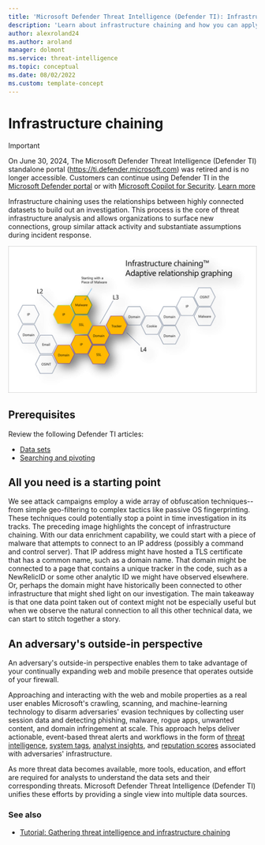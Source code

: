 ```yaml
--- 
title: 'Microsoft Defender Threat Intelligence (Defender TI): Infrastructure chaining'
description: 'Learn about infrastructure chaining and how you can apply that process to perform threat infrastructure analysis using Microsoft Defender Threat Intelligence (Defender TI).'
author: alexroland24
ms.author: aroland
manager: dolmont
ms.service: threat-intelligence 
ms.topic: conceptual
ms.date: 08/02/2022
ms.custom: template-concept 
---
```


# Infrastructure chaining

>[!IMPORTANT] 
> On June 30, 2024, The Microsoft Defender Threat Intelligence (Defender TI) standalone portal (https://ti.defender.microsoft.com) was retired and is no longer accessible. Customers can continue using Defender TI in the [Microsoft Defender portal](https://aka.ms/mdti-intel-explorer) or with [Microsoft Copilot for Security](security-copilot-and-defender-threat-intelligence.md). [Learn more](https://aka.ms/mdti-standaloneportal)

Infrastructure chaining uses the relationships between highly connected datasets to build out an investigation. This process is the core of threat infrastructure analysis and allows organizations to surface new connections, group similar attack activity and substantiate assumptions during incident response.

![Infrastructure chaining](media/infrastructureChaining.png)

## Prerequisites

Review the following Defender TI articles:
- [Data sets](data-sets.md)
- [Searching and pivoting](searching-and-pivoting.md)

## All you need is a starting point

We see attack campaigns employ a wide array of obfuscation techniques--from simple geo-filtering to complex tactics like passive OS fingerprinting. These techniques could potentially stop a point in time investigation in its tracks. The preceding image highlights the concept of infrastructure chaining. With our data enrichment capability, we could start with a piece of malware that attempts to connect to an IP address (possibly a command and control server). That IP address might have hosted a TLS certificate that has a common name, such as a domain name. That domain might be connected to a page that contains a unique tracker in the code, such as a NewRelicID or some other analytic ID we might have observed elsewhere. Or, perhaps the domain might have historically been connected to other infrastructure that might shed light on our investigation. The main takeaway is that one data point taken out of context might not be especially useful but when we observe the natural connection to all this other technical data, we can start to stitch together a story.

## An adversary's outside-in perspective

An adversary's outside-in perspective enables them to take advantage of your continually expanding web and mobile presence that operates outside of your firewall.

Approaching and interacting with the web and mobile properties as a real user enables Microsoft's crawling, scanning, and machine-learning technology to disarm adversaries' evasion techniques by collecting user session data and detecting phishing, malware, rogue apps, unwanted content, and domain infringement at scale. This approach helps deliver actionable, event-based threat alerts and workflows in the form of [threat intelligence](what-is-microsoft-defender-threat-intelligence-defender-ti.md), [system tags](using-tags.md), [analyst insights](analyst-insights.md), and [reputation scores](reputation-scoring.md) associated with adversaries' infrastructure.

As more threat data becomes available, more tools, education, and effort are required for analysts to understand the data sets and their corresponding threats. Microsoft Defender Threat Intelligence (Defender TI) unifies these efforts by providing a single view into multiple data sources.

### See also
- [Tutorial: Gathering threat intelligence and infrastructure chaining](gathering-threat-intelligence-and-infrastructure-chaining.md)